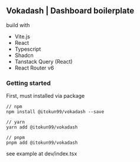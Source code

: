 ## Vokadash | Dashboard boilerplate

build with

- Vite.js
- React
- Typescript
- Shadcn
- Tanstack Query (React)
- React Router v6

### Getting started

First, must installed via package

```
// npm
npm install @itokun99/vokadash --save

// yarn
yarn add @itokun99/vokadash

// pnpm
pnpm add @itokun99/vokadash
```

see example at dev/index.tsx
